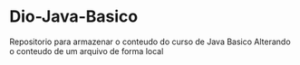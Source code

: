 # Dio-Java-Basico
Repositorio para armazenar o conteudo do curso de Java Basico
Alterando o conteudo de um arquivo de forma local
